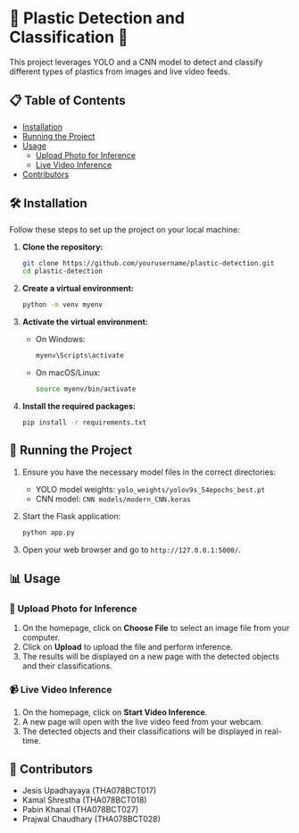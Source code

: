 # 🌟 Plastic Detection and Classification 🌟

This project leverages YOLO and a CNN model to detect and classify different types of plastics from images and live video feeds.

## 📋 Table of Contents

- [Installation](#installation)
- [Running the Project](#running-the-project)
- [Usage](#usage)
  - [Upload Photo for Inference](#upload-photo-for-inference)
  - [Live Video Inference](#live-video-inference)
- [Contributors](#contributors)

## 🛠️ Installation

Follow these steps to set up the project on your local machine:

1. **Clone the repository:**
    ```bash
    git clone https://github.com/yourusername/plastic-detection.git
    cd plastic-detection
    ```

2. **Create a virtual environment:**
    ```bash
    python -m venv myenv
    ```

3. **Activate the virtual environment:**

    - On Windows:
        ```bash
        myenv\Scripts\activate
        ```

    - On macOS/Linux:
        ```bash
        source myenv/bin/activate
        ```

4. **Install the required packages:**
    ```bash
    pip install -r requirements.txt
    ```

## 🚀 Running the Project

1. Ensure you have the necessary model files in the correct directories:
    - YOLO model weights: `yolo_weights/yolov9s_54epochs_best.pt`
    - CNN model: `CNN models/modern_CNN.keras`

2. Start the Flask application:
    ```bash
    python app.py
    ```

3. Open your web browser and go to `http://127.0.0.1:5000/`.

## 📊 Usage

### 📸 Upload Photo for Inference

1. On the homepage, click on **Choose File** to select an image file from your computer.
2. Click on **Upload** to upload the file and perform inference.
3. The results will be displayed on a new page with the detected objects and their classifications.

### 📹 Live Video Inference

1. On the homepage, click on **Start Video Inference**.
2. A new page will open with the live video feed from your webcam.
3. The detected objects and their classifications will be displayed in real-time.

## 👥 Contributors

- Jesis Upadhayaya (THA078BCT017)
- Kamal Shrestha (THA078BCT018)
- Pabin Khanal (THA078BCT027)
- Prajwal Chaudhary (THA078BCT028)


